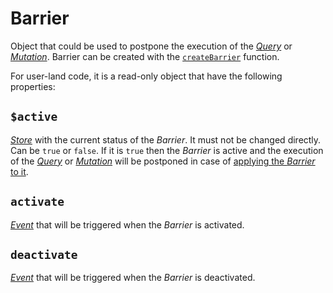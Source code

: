 # Barrier <Badge type="tip" text="since v0.11.0" />

Object that could be used to postpone the execution of the [_Query_](/api/primitives/query) or [_Mutation_](/api/primitives/mutation). Barrier can be created with the [`createBarrier`](/api/factories/create_barrier) function.

For user-land code, it is a read-only object that have the following properties:

## `$active`

[_Store_](https://effector.dev/docs/api/effector/store) with the current status of the _Barrier_. It must not be changed directly. Can be `true` or `false`. If it is `true` then the _Barrier_ is active and the execution of the [_Query_](/api/primitives/query) or [_Mutation_](/api/primitives/mutation) will be postponed in case of [applying the _Barrier_ to it](/api/operators/apply_barrier).

## `activate`

[_Event_](https://effector.dev/docs/api/effector/event) that will be triggered when the _Barrier_ is activated.

## `deactivate`

[_Event_](https://effector.dev/docs/api/effector/event) that will be triggered when the _Barrier_ is deactivated.
